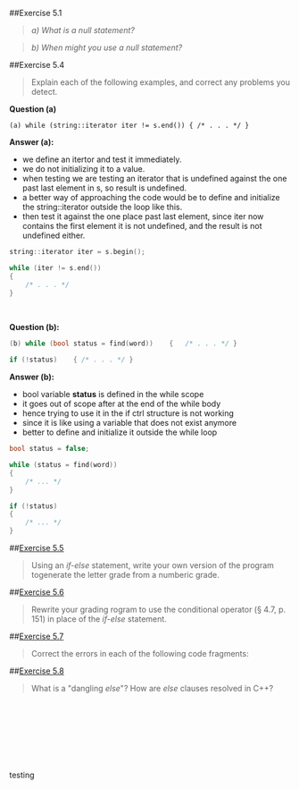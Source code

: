 ##Exercise 5.1

>*a) What is a null statement?*

> *b) When might you use a null statement?*



##Exercise 5.4


>Explain each of the following examples, and correct any problems you detect.

**Question (a)**

```
(a) while (string::iterator iter != s.end()) { /* . . . */ }
```
**Answer (a):**

- we define an itertor and test it immediately.
- we do not initializing it to a value.
- when testing we are testing an iterator that is undefined against the one past last element in s, so result is undefined.
- a better way of approaching the code would be to define and initialize the string::iterator outside the loop like this.
- then test it against the one place past last element, since iter now contains the first element it is not undefined, and the result is not undefined either.



```cpp
string::iterator iter = s.begin();

while (iter != s.end())
{
	/* . . . */
}

```

&nbsp;

**Question (b):**

```cpp
(b) while (bool status = find(word))	{	/* . . . */ }

if (!status)	{ /* . . . */ }
```


**Answer (b):**

- bool variable **status** is defined in the while scope
- it goes out of scope after at the end of the while body
- hence trying to use it in the if ctrl structure is not working
- since it is like using a variable that does not exist anymore
- better to define and initialize it outside the while loop


```cpp
bool status = false;

while (status = find(word))
{
	/* ... */
}

if (!status)
{
	/* ... */
}
```



##[Exercise 5.5](ex5_5/ex5_5.cpp)

>  Using an *if-else* statement, write your own version of the program togenerate the letter grade from a numberic grade.


##[Exercise 5.6]()

> Rewrite your grading rogram to use the conditional operator (§ 4.7, p. 151) in place of the *if-else* statement.

##[Exercise 5.7]()
>Correct the errors in each of the following code fragments:
>

##[Exercise 5.8]()
>What is a "dangling *else*"? How are *else* clauses resolved in C++?



&nbsp;


&nbsp;

&nbsp;













&nbsp;
&nbsp;

testing
